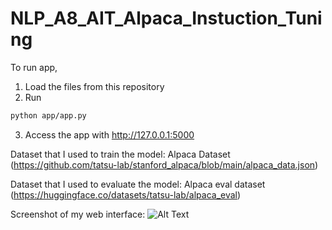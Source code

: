 # NLP_A8_AIT_Alpaca_Instuction_Tuning


To run app, 
1. Load the files from this repository
2. Run
```sh
python app/app.py
```
3. Access the app with http://127.0.0.1:5000

Dataset that I used to train the model: 
Alpaca Dataset (https://github.com/tatsu-lab/stanford_alpaca/blob/main/alpaca_data.json)

Dataset that I used to evaluate the model: 
Alpaca eval dataset (https://huggingface.co/datasets/tatsu-lab/alpaca_eval)


Screenshot of my web interface:
![Alt Text](https://github.com/Noppawee-Teeraratchanon/NLP_A8_AIT_Alpaca_Instuction_Tuning/blob/main/A8_webpage.png)
